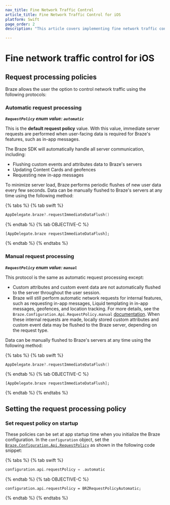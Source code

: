 ```yaml
---
nav_title: Fine Network Traffic Control
article_title: Fine Network Traffic Control for iOS
platform: Swift
page_order: 2
description: "This article covers implementing fine network traffic control for your iOS application."

---
```

# Fine network traffic control for iOS
## Request processing policies
Braze allows the user the option to control network traffic using the following protocols:

### Automatic request processing

***`RequestPolicy` enum value: `automatic`***

This is the **default request policy** value. With this value, immediate server requests are performed when user-facing data is required for Braze's features, such as in-app messages.

The Braze SDK will automatically handle all server communication, including:
- Flushing custom events and attributes data to Braze's servers
- Updating Content Cards and geofences
- Requesting new in-app messages

To minimize server load, Braze performs periodic flushes of new user data every few seconds. Data can be manually flushed to Braze's servers at any time using the following method:

{% tabs %}
{% tab swift %}

```swift
AppDelegate.braze?.requestImmediateDataFlush()
```

{% endtab %}
{% tab OBJECTIVE-C %}

```objc
[AppDelegate.braze requestImmediateDataFlush];
```

{% endtab %}
{% endtabs %}

### Manual request processing

***`RequestPolicy` enum value: `manual`***

This protocol is the same as automatic request processing except:
- Custom attributes and custom event data are not automatically flushed to the server throughout the user session.
- Braze will still perform automatic network requests for internal features, such as requesting in-app messages, Liquid templating in in-app messages, geofences, and location tracking. For more details, see the `Braze.Configuration.Api.RequestPolicy.manual` [documentation][4]. When these internal requests are made, locally stored custom attributes and custom event data may be flushed to the Braze server, depending on the request type.

Data can be manually flushed to Braze's servers at any time using the following method:

{% tabs %}
{% tab swift %}

```swift
AppDelegate.braze?.requestImmediateDataFlush()
```

{% endtab %}
{% tab OBJECTIVE-C %}

```objc
[AppDelegate.braze requestImmediateDataFlush];
```

{% endtab %}
{% endtabs %}
## Setting the request processing policy

### Set request policy on startup

These policies can be set at app startup time when you initialize the Braze configuration. In the `configuration` object, set the [`Braze.Configuration.Api.RequestPolicy`][3] as shown in the following code snippet:

{% tabs %}
{% tab swift %}

```swift
configuration.api.requestPolicy = .automatic
```

{% endtab %}
{% tab OBJECTIVE-C %}

```objc
configuration.api.requestPolicy = BRZRequestPolicyAutomatic;
```

{% endtab %}
{% endtabs %}


[3]: https://braze-inc.github.io/braze-swift-sdk/documentation/brazekit/braze/configuration-swift.class/api-swift.class/requestpolicy-swift.enum/automatic
[4]: https://braze-inc.github.io/braze-swift-sdk/documentation/brazekit/braze/configuration-swift.class/api-swift.class/requestpolicy-swift.enum/manual